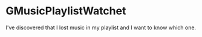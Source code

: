 # GMusicPlaylistWatchet
I've discovered that I lost music in my playlist and I want to know which one.
